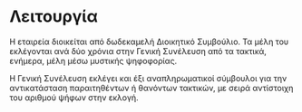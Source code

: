 # Λειτουργία 

Η εταιρεία διοικείται από δωδεκαμελή Διοικητικό Συμβούλιο. Τα μέλη του εκλέγονται ανά δύο χρόνια στην Γενική Συνέλευση από τα τακτικά, ενήμερα, μέλη μέσω μυστικής ψηφοφορίας.

Η Γενική Συνέλευση εκλέγει και έξι αναπληρωματικοί σύμβουλοι για την αντικατάσταση παραιτηθέντων ή θανόντων τακτικών, με σειρά αντίστοιχη του αριθμού ψήφων στην εκλογή.
